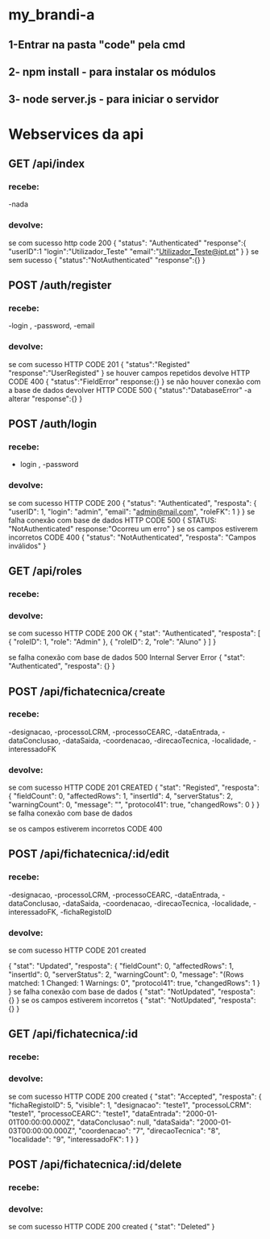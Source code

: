 # my_brandi-a
## 1-Entrar na pasta "code" pela cmd
## 2- npm install - para instalar os módulos
## 3- node server.js - para iniciar o servidor
# Webservices da api
## GET /api/index
### **recebe:**
 -nada
### **devolve:** 
se com sucesso http code 200
{
  "status": "Authenticated"
  "response":{
              "userID":1
              "login":"Utilizador_Teste"
              "email":"Utilizador_Teste@ipt.pt"
             }
}
se sem sucesso 
{
  "status":"NotAuthenticated"
  "response":{}
}
## POST /auth/register
### **recebe:**
-login , -password, -email
### **devolve:**
se com sucesso HTTP CODE 201
{
  "status":"Registed"
  "response":"UserRegisted"
}
se houver campos repetidos devolve HTTP CODE 400
{
  "status":"FieldError"
  response:{}
}
se não houver conexão com a base de dados devolver HTTP CODE 500
{
  "status":"DatabaseError" -a alterar
  "response":{}
}
## POST /auth/login
### **recebe:**
- login , -password
### **devolve:**
se com sucesso HTTP CODE 200
{
    "status": "Authenticated",
    "resposta": {
        "userID": 1,
        "login": "admin",
        "email": "admin@mail.com",
        "roleFK": 1
    }
}
se falha conexão com base de dados HTTP CODE 500
{ 
  STATUS: "NotAuthenticated"
  response:"Ocorreu um erro"
}
se os campos estiverem incorretos CODE 400 
{
    "status": "NotAuthenticated",
    "resposta": "Campos inválidos"
}

## GET /api/roles
### **recebe:**
### **devolve:**
se com sucesso HTTP CODE 200 OK
{
    "stat": "Authenticated",
    "resposta": [
        {
            "roleID": 1,
            "role": "Admin"
        },
        {
            "roleID": 2,
            "role": "Aluno"
        }
    ]
}

se falha conexão com base de dados 500 Internal Server Error
{
    "stat": "Authenticated",
    "resposta": {}
}
   
  
## POST /api/fichatecnica/create
### **recebe:**

 -designacao, -processoLCRM, -processoCEARC, -dataEntrada, -dataConclusao, -dataSaida, -coordenacao, 
 -direcaoTecnica, -localidade, -interessadoFK
 
### **devolve:** 
se com sucesso HTTP CODE 201 CREATED
   {
    "stat": "Registed",
    "resposta": {
        "fieldCount": 0,
        "affectedRows": 1,
        "insertId": 4,
        "serverStatus": 2,
        "warningCount": 0,
        "message": "",
        "protocol41": true,
        "changedRows": 0
    }
}
se falha conexão com base de dados 

se os campos estiverem incorretos CODE 400   

## POST /api/fichatecnica/:id/edit
### **recebe:**
 -designacao, -processoLCRM, -processoCEARC, -dataEntrada, -dataConclusao, -dataSaida, -coordenacao, 
 -direcaoTecnica, -localidade, -interessadoFK, -fichaRegistoID
### **devolve:**
se com sucesso HTTP CODE 201 created

{
    "stat": "Updated",
    "resposta": {
        "fieldCount": 0,
        "affectedRows": 1,
        "insertId": 0,
        "serverStatus": 2,
        "warningCount": 0,
        "message": "(Rows matched: 1  Changed: 1  Warnings: 0",
        "protocol41": true,
        "changedRows": 1
    }
}
se falha conexão com base de dados
{
    "stat": "NotUpdated",
    "resposta": {}
}
se os campos estiverem incorretos
{
    "stat": "NotUpdated",
    "resposta": {}
}

## GET /api/fichatecnica/:id
### **recebe:**
### **devolve:**
se com sucesso HTTP CODE 200 created
{
    "stat": "Accepted",
    "resposta": {
        "fichaRegistoID": 5,
        "visible": 1,
        "designacao": "teste1",
        "processoLCRM": "teste1",
        "processoCEARC": "teste1",
        "dataEntrada": "2000-01-01T00:00:00.000Z",
        "dataConclusao": null,
        "dataSaida": "2000-01-03T00:00:00.000Z",
        "coordenacao": "7",
        "direcaoTecnica": "8",
        "localidade": "9",
        "interessadoFK": 1
    }
}


## POST /api/fichatecnica/:id/delete
### **recebe:**
### **devolve:**
se com sucesso HTTP CODE 200 created
{
    "stat": "Deleted"
}

